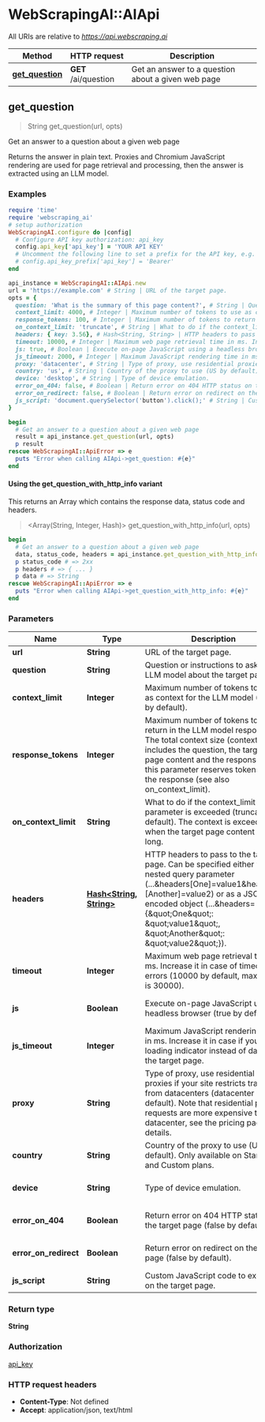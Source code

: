 # WebScrapingAI::AIApi

All URIs are relative to *https://api.webscraping.ai*

| Method | HTTP request | Description |
| ------ | ------------ | ----------- |
| [**get_question**](AIApi.md#get_question) | **GET** /ai/question | Get an answer to a question about a given web page |


## get_question

> String get_question(url, opts)

Get an answer to a question about a given web page

Returns the answer in plain text. Proxies and Chromium JavaScript rendering are used for page retrieval and processing, then the answer is extracted using an LLM model.

### Examples

```ruby
require 'time'
require 'webscraping_ai'
# setup authorization
WebScrapingAI.configure do |config|
  # Configure API key authorization: api_key
  config.api_key['api_key'] = 'YOUR API KEY'
  # Uncomment the following line to set a prefix for the API key, e.g. 'Bearer' (defaults to nil)
  # config.api_key_prefix['api_key'] = 'Bearer'
end

api_instance = WebScrapingAI::AIApi.new
url = 'https://example.com' # String | URL of the target page.
opts = {
  question: 'What is the summary of this page content?', # String | Question or instructions to ask the LLM model about the target page.
  context_limit: 4000, # Integer | Maximum number of tokens to use as context for the LLM model (4000 by default).
  response_tokens: 100, # Integer | Maximum number of tokens to return in the LLM model response. The total context size (context_limit) includes the question, the target page content and the response, so this parameter reserves tokens for the response (see also on_context_limit).
  on_context_limit: 'truncate', # String | What to do if the context_limit parameter is exceeded (truncate by default). The context is exceeded when the target page content is too long.
  headers: { key: 3.56}, # Hash<String, String> | HTTP headers to pass to the target page. Can be specified either via a nested query parameter (...&headers[One]=value1&headers=[Another]=value2) or as a JSON encoded object (...&headers={\"One\": \"value1\", \"Another\": \"value2\"}).
  timeout: 10000, # Integer | Maximum web page retrieval time in ms. Increase it in case of timeout errors (10000 by default, maximum is 30000).
  js: true, # Boolean | Execute on-page JavaScript using a headless browser (true by default).
  js_timeout: 2000, # Integer | Maximum JavaScript rendering time in ms. Increase it in case if you see a loading indicator instead of data on the target page.
  proxy: 'datacenter', # String | Type of proxy, use residential proxies if your site restricts traffic from datacenters (datacenter by default). Note that residential proxy requests are more expensive than datacenter, see the pricing page for details.
  country: 'us', # String | Country of the proxy to use (US by default). Only available on Startup and Custom plans.
  device: 'desktop', # String | Type of device emulation.
  error_on_404: false, # Boolean | Return error on 404 HTTP status on the target page (false by default).
  error_on_redirect: false, # Boolean | Return error on redirect on the target page (false by default).
  js_script: 'document.querySelector('button').click();' # String | Custom JavaScript code to execute on the target page.
}

begin
  # Get an answer to a question about a given web page
  result = api_instance.get_question(url, opts)
  p result
rescue WebScrapingAI::ApiError => e
  puts "Error when calling AIApi->get_question: #{e}"
end
```

#### Using the get_question_with_http_info variant

This returns an Array which contains the response data, status code and headers.

> <Array(String, Integer, Hash)> get_question_with_http_info(url, opts)

```ruby
begin
  # Get an answer to a question about a given web page
  data, status_code, headers = api_instance.get_question_with_http_info(url, opts)
  p status_code # => 2xx
  p headers # => { ... }
  p data # => String
rescue WebScrapingAI::ApiError => e
  puts "Error when calling AIApi->get_question_with_http_info: #{e}"
end
```

### Parameters

| Name | Type | Description | Notes |
| ---- | ---- | ----------- | ----- |
| **url** | **String** | URL of the target page. |  |
| **question** | **String** | Question or instructions to ask the LLM model about the target page. | [optional] |
| **context_limit** | **Integer** | Maximum number of tokens to use as context for the LLM model (4000 by default). | [optional][default to 8000] |
| **response_tokens** | **Integer** | Maximum number of tokens to return in the LLM model response. The total context size (context_limit) includes the question, the target page content and the response, so this parameter reserves tokens for the response (see also on_context_limit). | [optional][default to 100] |
| **on_context_limit** | **String** | What to do if the context_limit parameter is exceeded (truncate by default). The context is exceeded when the target page content is too long. | [optional][default to &#39;truncate&#39;] |
| **headers** | [**Hash&lt;String, String&gt;**](String.md) | HTTP headers to pass to the target page. Can be specified either via a nested query parameter (...&amp;headers[One]&#x3D;value1&amp;headers&#x3D;[Another]&#x3D;value2) or as a JSON encoded object (...&amp;headers&#x3D;{\&quot;One\&quot;: \&quot;value1\&quot;, \&quot;Another\&quot;: \&quot;value2\&quot;}). | [optional] |
| **timeout** | **Integer** | Maximum web page retrieval time in ms. Increase it in case of timeout errors (10000 by default, maximum is 30000). | [optional][default to 10000] |
| **js** | **Boolean** | Execute on-page JavaScript using a headless browser (true by default). | [optional][default to true] |
| **js_timeout** | **Integer** | Maximum JavaScript rendering time in ms. Increase it in case if you see a loading indicator instead of data on the target page. | [optional][default to 2000] |
| **proxy** | **String** | Type of proxy, use residential proxies if your site restricts traffic from datacenters (datacenter by default). Note that residential proxy requests are more expensive than datacenter, see the pricing page for details. | [optional][default to &#39;datacenter&#39;] |
| **country** | **String** | Country of the proxy to use (US by default). Only available on Startup and Custom plans. | [optional][default to &#39;us&#39;] |
| **device** | **String** | Type of device emulation. | [optional][default to &#39;desktop&#39;] |
| **error_on_404** | **Boolean** | Return error on 404 HTTP status on the target page (false by default). | [optional][default to false] |
| **error_on_redirect** | **Boolean** | Return error on redirect on the target page (false by default). | [optional][default to false] |
| **js_script** | **String** | Custom JavaScript code to execute on the target page. | [optional] |

### Return type

**String**

### Authorization

[api_key](../README.md#api_key)

### HTTP request headers

- **Content-Type**: Not defined
- **Accept**: application/json, text/html

